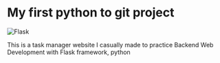 # My first python to git project

![Flask](https://img.shields.io/badge/Flask-000000?style=for-the-badge&logo=flask&logoColor=white)  

This is a task manager website I casually made to practice Backend Web Development with Flask framework, python